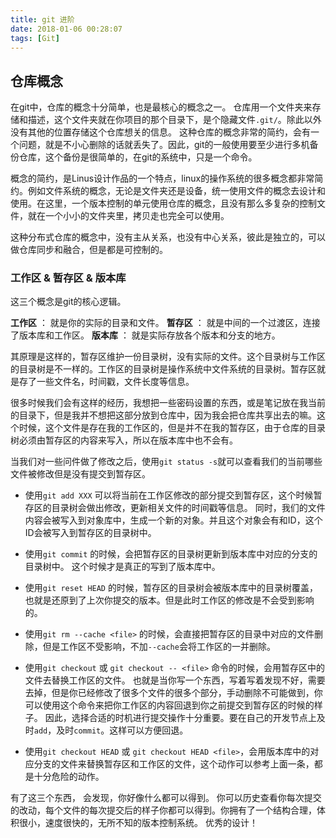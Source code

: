 ```yaml
---
title: git 进阶
date: 2018-01-06 00:28:07
tags: [Git]
---
```


## 仓库概念

在git中，仓库的概念十分简单，也是最核心的概念之一。
仓库用一个文件夹来存储和描述，这个文件夹就在你项目的那个目录下，是个隐藏文件`.git/`。除此以外没有其他的位置存储这个仓库想关的信息。
这种仓库的概念非常的简约，会有一个问题，就是不小心删除的话就丢失了。因此，git的一般使用要至少进行多机备份仓库，这个备份是很简单的，在git的系统中，只是一个命令。

概念的简约，是Linus设计作品的一个特点，linux的操作系统的很多概念都非常简约。例如文件系统的概念，无论是文件夹还是设备，统一使用文件的概念去设计和使用。在这里，一个版本控制的单元使用仓库的概念，且没有那么多复杂的控制文件，就在一个小小的文件夹里，拷贝走也完全可以使用。

这种分布式仓库的概念中，没有主从关系，也没有中心关系，彼此是独立的，可以做仓库同步和融合，但是都是可控制的。

### 工作区 & 暂存区 & 版本库

这三个概念是git的核心逻辑。

**工作区** ： 就是你的实际的目录和文件。
**暂存区** ： 就是中间的一个过渡区，连接了版本库和工作区。
**版本库** ： 就是实际存放各个版本和分支的地方。

其原理是这样的，暂存区维护一份目录树，没有实际的文件。这个目录树与工作区的目录树是不一样的。工作区的目录树是操作系统中文件系统的目录树。暂存区就是存了一些文件名，时间戳，文件长度等信息。

很多时候我们会有这样的经历，我想把一些密码设置的东西，或是笔记放在我当前的目录下，但是我并不想把这部分放到仓库中，因为我会把仓库共享出去的嘛。这个时候，这个文件是存在我的工作区的，但是并不在我的暂存区，由于仓库的目录树必须由暂存区的内容来写入，所以在版本库中也不会有。

当我们对一些问件做了修改之后，使用`git status -s`就可以查看我们的当前哪些文件被修改但是没有提交到暂存区。

- 使用`git add XXX` 可以将当前在工作区修改的部分提交到暂存区，这个时候暂存区的目录树会做出修改，更新相关文件的时间戳等信息。
同时，我们的文件内容会被写入到对象库中，生成一个新的对象。并且这个对象会有和ID，这个ID会被写入到暂存区的目录树中。

- 使用`git commit` 的时候，会把暂存区的目录树更新到版本库中对应的分支的目录树中。
这个时候才是真正的写到了版本库中。

- 使用`git reset HEAD` 的时候，暂存区的目录树会被版本库中的目录树覆盖，也就是还原到了上次你提交的版本。但是此时工作区的修改是不会受到影响的。

- 使用`git rm --cache <file>` 的时候，会直接把暂存区的目录中对应的文件删除，但是工作区不受影响，不加`--cache`会将工作区的一并删除。

- 使用`git checkout` 或 `git checkout -- <file>` 命令的时候，会用暂存区中的文件去替换工作区的文件。
也就是当你写一个东西，写着写着发现不好，需要去掉，但是你已经修改了很多个文件的很多个部分，手动删除不可能做到，你可以使用这个命令来把你工作区的内容回退到你之前提交到暂存区的时候的样子。
因此，选择合适的时机进行提交操作十分重要。要在自己的开发节点上及时`add`，及时`commit`。这样可以方便回退。

- 使用`git checkout HEAD` 或 `git checkout HEAD <file>`，会用版本库中的对应分支的文件来替换暂存区和工作区的文件，这个动作可以参考上面一条，都是十分危险的动作。

有了这三个东西， 会发现，你好像什么都可以得到。
你可以历史查看你每次提交的改动，每个文件的每次提交后的样子你都可以得到。你拥有了一个结构合理，体积很小，速度很快的，无所不知的版本控制系统。
优秀的设计！


